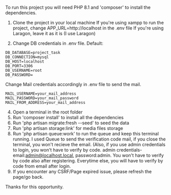 To run this project you will need PHP 8.1 and 'composer' to install the dependencies.

1. Clone the project in your local machine
If you're using xampp to run the project, change APP_URL=http://localhost in the .env file
If you're using Laragon, leave it as it is (I use Laragon)

3. Change DB credentials in .env file. Default:
```
DB_DATABASE=project_task 
DB_CONNECTION=mysql
DB_HOST=localhost
DB_PORT=3306
DB_USERNAME=root
DB_PASSWORD=
```

Change Mail credentials accordingly in .env file to send the mail.
```
MAIL_USERNAME=your_mail_address
MAIL_PASSWORD=your_mail_password
MAIL_FROM_ADDRESS=your_mail_address
```

4. Open a terminal in the root folder
5. Run 'composer install' to install all the dependencies
6. Run 'php artisan migrate:fresh --seed' to seed the data
7. Run 'php artisan storage:link' for media files storage
8. Run 'php artisan queue:work' to run the queue and keep this terminal running. I used Queue to send the verification code mail, if you close the terminal, you won't recieve the email. (Also, if you use admin credentials to login, you won't have to verify by code. admin credentials- email:admin@localhost.local, password:admin. You won't have to verify by code also after registering. Everytime else, you will have to verify by code from email after login.
9. If you encounter any CSRF/Page expired issue, please refresh the page/go back.

Thanks for this opportunity.

